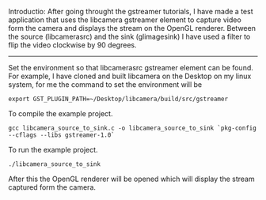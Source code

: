 

Introductio:
After going throught the gstreamer tutorials, I have made a test application that uses the libcamera gstreamer element to capture video form the camera and displays the stream on the OpenGL renderer. Between the source (libcamerasrc) and the sink (glimagesink) I have used a filter to flip the video clockwise by 90 degrees.

<hr/>

Set the environment so that libcamerasrc gstreamer element can be found.
For example, I have cloned and built libcamera on the Desktop on my linux system, for me the command to set the environment will be 

```
export GST_PLUGIN_PATH=~/Desktop/libcamera/build/src/gstreamer
```

To compile the example project. 
```
gcc libcamera_source_to_sink.c -o libcamera_source_to_sink `pkg-config --cflags --libs gstreamer-1.0`
```
To run the example project.
```
./libcamera_source_to_sink 
```


After this the OpenGL renderer will be opened which will display the stream captured form the camera.

